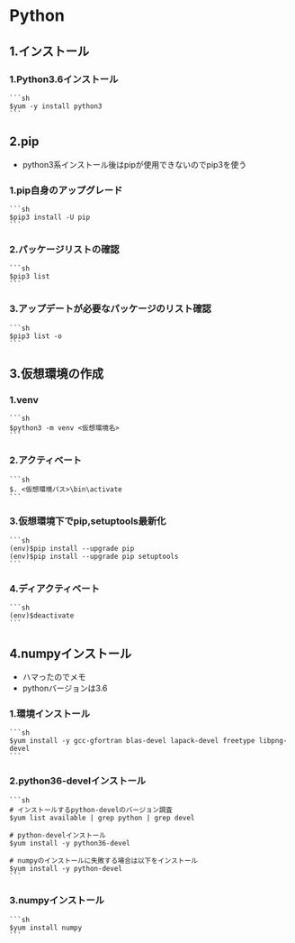 # Python

## 1.インストール

### 1.Python3.6インストール

    ```sh
    $yum -y install python3
    ```

## 2.pip

* python3系インストール後はpipが使用できないのでpip3を使う

### 1.pip自身のアップグレード

    ```sh
    $pip3 install -U pip
    ```

### 2.パッケージリストの確認

    ```sh
    $pip3 list
    ```

### 3.アップデートが必要なパッケージのリスト確認

    ```sh
    $pip3 list -o
    ```

## 3.仮想環境の作成

### 1.venv

    ```sh
    $python3 -m venv <仮想環境名>
    ```

### 2.アクティベート

    ```sh
    $. <仮想環境パス>\bin\activate
    ```

### 3.仮想環境下でpip,setuptools最新化

    ```sh
    (env)$pip install --upgrade pip
    (env)$pip install --upgrade pip setuptools
    ```

### 4.ディアクティベート

    ```sh
    (env)$deactivate
    ```

## 4.numpyインストール

* ハマったのでメモ
* pythonバージョンは3.6

### 1.環境インストール

    ```sh
    $yum install -y gcc-gfortran blas-devel lapack-devel freetype libpng-devel
    ```

### 2.python36-develインストール

    ```sh
    # インストールするpython-develのバージョン調査
    $yum list available | grep python | grep devel

    # python-develインストール
    $yum install -y python36-devel

    # numpyのインストールに失敗する場合は以下をインストール
    $yum install -y python-devel
    ```

### 3.numpyインストール

    ```sh
    $yum install numpy
    ```
